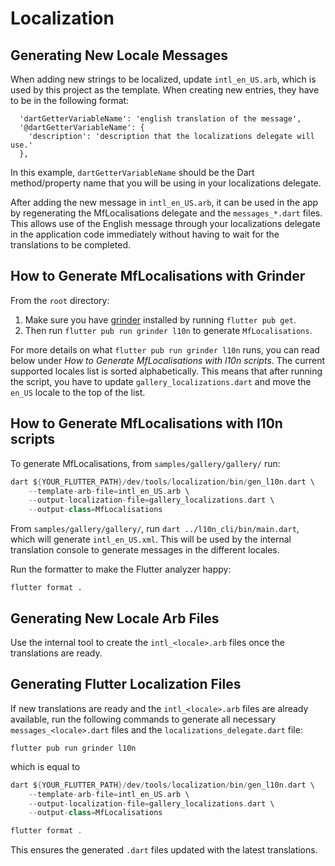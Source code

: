 # Localization

## Generating New Locale Messages

When adding new strings to be localized, update `intl_en_US.arb`, which
is used by this project as the template. When creating new entries, they
have to be in the following format:

```arb
  'dartGetterVariableName': 'english translation of the message',
  '@dartGetterVariableName': {
    'description': 'description that the localizations delegate will use.'
  },
```

In this example, `dartGetterVariableName` should be the Dart method/property
name that you will be using in your localizations delegate.

After adding the new message in `intl_en_US.arb`, it can be used in the app by
regenerating the MfLocalisations delegate and the `messages_*.dart` files.
This allows use of the English message through your localizations delegate in
the application code immediately without having to wait for the translations
to be completed.

## How to Generate MfLocalisations with Grinder

From the `root` directory:
1. Make sure you have [grinder](https://pub.dev/packages/grinder) installed by
running `flutter pub get`.
2. Then run `flutter pub run grinder l10n` to generate `MfLocalisations`.

For more details on what `flutter pub run grinder l10n` runs, you can read below
under *How to Generate MfLocalisations with l10n scripts*. The current
supported locales list is sorted alphabetically. This means that after running
the script, you have to update `gallery_localizations.dart` and move the `en_US`
locale to the top of the list.

## How to Generate MfLocalisations with l10n scripts
To generate MfLocalisations, from `samples/gallery/gallery/` run:

```dart
dart ${YOUR_FLUTTER_PATH}/dev/tools/localization/bin/gen_l10n.dart \
    --template-arb-file=intl_en_US.arb \
    --output-localization-file=gallery_localizations.dart \
    --output-class=MfLocalisations
```

From `samples/gallery/gallery/`, run `dart ../l10n_cli/bin/main.dart`, which
will generate `intl_en_US.xml`. This will be used by the internal translation
console to generate messages in the different locales.

Run the formatter to make the Flutter analyzer happy:
```
flutter format .
```

## Generating New Locale Arb Files

Use the internal tool to create the `intl_<locale>.arb` files once the
translations are ready.

## Generating Flutter Localization Files

If new translations are ready and the `intl_<locale>.arb` files are already
available, run the following commands to generate all necessary
`messages_<locale>.dart` files and the `localizations_delegate.dart` file:

```
flutter pub run grinder l10n
```

which is equal to

```dart
dart ${YOUR_FLUTTER_PATH}/dev/tools/localization/bin/gen_l10n.dart \
    --template-arb-file=intl_en_US.arb \
    --output-localization-file=gallery_localizations.dart \
    --output-class=MfLocalisations

flutter format .
```

This ensures the generated `.dart` files updated with the latest translations.
